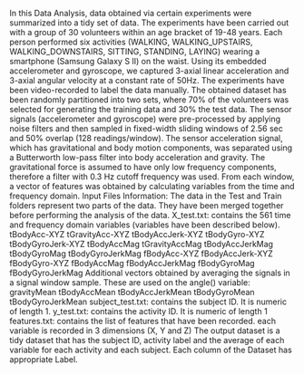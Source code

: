 In this Data Analysis, data obtained via certain experiments were summarized into a tidy set of data. The experiments have been carried out with a group of 30 volunteers within an age bracket of 19-48 years. Each person performed six activities (WALKING, WALKING_UPSTAIRS, WALKING_DOWNSTAIRS, SITTING, STANDING, LAYING) wearing a smartphone (Samsung Galaxy S II) on the waist. Using its embedded accelerometer and gyroscope, we captured 3-axial linear acceleration and 3-axial angular velocity at a constant rate of 50Hz. The experiments have been video-recorded to label the data manually. The obtained dataset has been randomly partitioned into two sets, where 70% of the volunteers was selected for generating the training data and 30% the test data. The sensor signals (accelerometer and gyroscope) were pre-processed by applying noise filters and then sampled in fixed-width sliding windows of 2.56 sec and 50% overlap (128 readings/window). The sensor acceleration signal, which has gravitational and body motion components, was separated using a Butterworth low-pass filter into body acceleration and gravity. The gravitational force is assumed to have only low frequency components, therefore a filter with 0.3 Hz cutoff frequency was used. From each window, a vector of features was obtained by calculating variables from the time and frequency domain. 
Input Files Information:
The data in the Test and Train folders represent two parts of the data. They have been merged together before performing the analysis of the data. 
X_test.txt: contains the 561 time and frequency domain variables (variables have been described below). 
tBodyAcc-XYZ
tGravityAcc-XYZ
tBodyAccJerk-XYZ
tBodyGyro-XYZ
tBodyGyroJerk-XYZ
tBodyAccMag
tGravityAccMag
tBodyAccJerkMag
tBodyGyroMag
tBodyGyroJerkMag
fBodyAcc-XYZ
fBodyAccJerk-XYZ
fBodyGyro-XYZ
fBodyAccMag
fBodyAccJerkMag
fBodyGyroMag
fBodyGyroJerkMag
Additional vectors obtained by averaging the signals in a signal window sample. These are used on the angle() variable:\
gravityMean
tBodyAccMean
tBodyAccJerkMean
tBodyGyroMean
tBodyGyroJerkMean
subject_test.txt: contains the subject ID. It is numeric of length 1.
y_test.txt: contains the activity ID. It is numeric of length 1
features.txt: contains the list of features that have been recorded. each variable is recorded in 3 dimensions (X, Y and Z)
The output dataset is a tidy dataset that has the subject ID, activity label and the average of each variable for each activity and each subject. Each column of the Dataset has appropriate Label.
